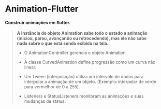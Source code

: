 # Animation-Flutter

<h4>Construir animações em flutter.</h4>

<blockquote>
  <b>A instância do objeto Animation sabe todo o estado a animação (iniciou, parou, avançando ou retrocedendo), mas ele não sabe nada sobre o que está sendo exibido na tela.</b>
  
  - O AnimationController gerencia o objeto Animation
  
  - A classe CurvedAnimation define progressão como um curva não linear.
  
  - Um Tween (interpolação) utiliza um intervalo de dados para interpolar
  a animação de um objeto. (Exemplo: interpolar de verde para
  vermelhor de 0 a 255).

  - Listeners e StatusListeners monitoram as animações e suas
  mudanças de status.
</blockquote>
